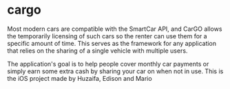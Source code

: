 # cargo
Most modern cars are compatible with the SmartCar API, and CarGO allows the temporarily licensing of such cars so the renter can use them for a specific amount of time. This serves as the framework for any application that relies on the sharing of a single vehicle with multiple users.

The application's goal is to help people cover monthly car payments or simply earn some extra cash by sharing your car on when not in use. This is the iOS project made by Huzaifa, Edison and Mario
